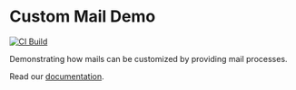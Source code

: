 # Custom Mail Demo

[![CI Build](https://github.com/axonivy-market/custom-mail-demo/actions/workflows/ci.yml/badge.svg)](https://github.com/axonivy-market/custom-mail-demo/actions/workflows/ci.yml)

Demonstrating how mails can be customized by providing mail processes.

Read our [documentation](custom-mail-demo-product/README.md).
